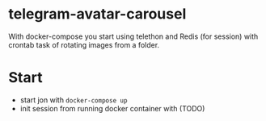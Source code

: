 # telegram-avatar-carousel

With docker-compose you start using telethon and Redis (for session) with crontab task of rotating images from a folder.

# Start
- start jon with `docker-compose up`
- init session from running docker container with (TODO)
